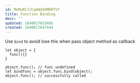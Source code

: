 ```yaml
---
id: MnMuRCJJCq6WddUMDRTVf
title: Function Binding
desc: ''
updated: 1640017653605
created: 1640017647444
---
```


Use `bind` to avoid lose this when pass object method as callback

```
let object = {
  func(){}
}

object.func(); // func undefined
let bindfunc = object.func.bind(object);
object.func(); // successfully called
```
